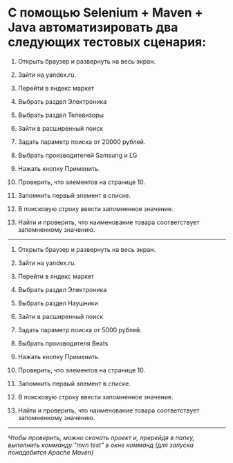 # С помощью Selenium + Maven + Java автоматизировать два следующих тестовых сценария:

1. Открыть браузер и развернуть на весь экран.

2. Зайти на yandex.ru.

3. Перейти в яндекс маркет

4. Выбрать раздел Электроника

5. Выбрать раздел Телевизоры

6. Зайти в расширенный поиск

7. Задать параметр поиска от 20000 рублей.

8. Выбрать производителей Samsung и LG

9. Нажать кнопку Применить.

10. Проверить, что элементов на странице 10.

11. Запомнить первый элемент в списке.

12. В поисковую строку ввести запомненное значение.

13. Найти и проверить, что наименование товара соответствует запомненному значению.


-------------------------------------------------------------------------------------


1. Открыть браузер и развернуть на весь экран.

2. Зайти на yandex.ru.

3. Перейти в яндекс маркет

4. Выбрать раздел Электроника

5. Выбрать раздел Наушники

6. Зайти в расширенный поиск

7. Задать параметр поиска от 5000 рублей.

8. Выбрать производителя Beats

9. Нажать кнопку Применить.

10. Проверить, что элементов на странице 10.

11. Запомнить первый элемент в списке.

12. В поисковую строку ввести запомненное значение.

13. Найти и проверить, что наименование товара соответствует запомненному значению.

-------------------------------------------------------------------
*Чтобы проверить, можно скачать проект и, пререйдя в папку, выполнить комманду "mvn test" в окне комманд (для запуска понадобится Apache Maven)*

